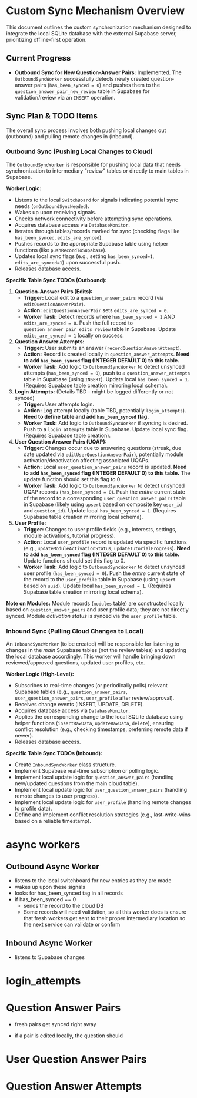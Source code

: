 # Custom Sync Mechanism Overview

This document outlines the custom synchronization mechanism designed to integrate the local SQLite database with the external Supabase server, prioritizing offline-first operation.

## Current Progress

- **Outbound Sync for New Question-Answer Pairs:** Implemented. The `OutboundSyncWorker` successfully detects newly created question-answer pairs (`has_been_synced = 0`) and pushes them to the `question_answer_pair_new_review` table in Supabase for validation/review via an `INSERT` operation.

## Sync Plan & TODO Items

The overall sync process involves both pushing local changes out (outbound) and pulling remote changes in (inbound).

### Outbound Sync (Pushing Local Changes to Cloud)

The `OutboundSyncWorker` is responsible for pushing local data that needs synchronization to intermediary "review" tables or directly to main tables in Supabase.

**Worker Logic:**
- Listens to the local `SwitchBoard` for signals indicating potential sync needs (`onOutboundSyncNeeded`).
- Wakes up upon receiving signals.
- Checks network connectivity before attempting sync operations.
- Acquires database access via `DatabaseMonitor`.
- Iterates through tables/records marked for sync (checking flags like `has_been_synced`, `edits_are_synced`).
- Pushes records to the appropriate Supabase table using helper functions (like `pushRecordToSupabase`).
- Updates local sync flags (e.g., setting `has_been_synced=1`, `edits_are_synced=1`) upon successful push.
- Releases database access.

**Specific Table Sync TODOs (Outbound):**
1.  **Question-Answer Pairs (Edits):**
    -   **Trigger:** Local edit to a `question_answer_pairs` record (via `editQuestionAnswerPair`).
    -   **Action:** `editQuestionAnswerPair` sets `edits_are_synced = 0`.
    -   **Worker Task:** Detect records where `has_been_synced = 1` AND `edits_are_synced = 0`. Push the full record to `question_answer_pair_edits_review` table in Supabase. Update `edits_are_synced = 1` locally on success.
2.  **Question Answer Attempts:**
    -   **Trigger:** User submits an answer (`recordQuestionAnswerAttempt`).
    -   **Action:** Record is created locally in `question_answer_attempts`. **Need to add `has_been_synced` flag (INTEGER DEFAULT 0) to this table.**
    -   **Worker Task:** Add logic to `OutboundSyncWorker` to detect unsynced attempts (`has_been_synced = 0`), push to a `question_answer_attempts` table in Supabase (using `INSERT`). Update local `has_been_synced = 1`. (Requires Supabase table creation mirroring local schema).
3.  **Login Attempts:** (Details TBD - might be logged differently or not synced)
    -   **Trigger:** User attempts login.
    -   **Action:** Log attempt locally (table TBD, potentially `login_attempts`). **Need to define table and add `has_been_synced` flag.**
    -   **Worker Task:** Add logic to `OutboundSyncWorker` if syncing is desired. Push to a `login_attempts` table in Supabase. Update local sync flag. (Requires Supabase table creation).
4.  **User Question Answer Pairs (UQAP):**
    -   **Trigger:** Changes occur due to answering questions (streak, due date updated via `editUserQuestionAnswerPair`), potentially module activation/deactivation affecting associated UQAPs.
    -   **Action:** Local `user_question_answer_pairs` record is updated. **Need to add `has_been_synced` flag (INTEGER DEFAULT 0) to this table.** The update function should set this flag to 0.
    -   **Worker Task:** Add logic to `OutboundSyncWorker` to detect unsynced UQAP records (`has_been_synced = 0`). Push the *entire* current state of the record to a corresponding `user_question_answer_pairs` table in Supabase (likely using `upsert` based on composite key `user_id` and `question_id`). Update local `has_been_synced = 1`. (Requires Supabase table creation mirroring local schema).
5.  **User Profile:**
    -   **Trigger:** Changes to user profile fields (e.g., interests, settings, module activations, tutorial progress).
    -   **Action:** Local `user_profile` record is updated via specific functions (e.g., `updateModuleActivationStatus`, `updateTutorialProgress`). **Need to add `has_been_synced` flag (INTEGER DEFAULT 0) to this table.** Update functions should set this flag to 0.
    -   **Worker Task:** Add logic to `OutboundSyncWorker` to detect unsynced user profile (`has_been_synced = 0`). Push the *entire* current state of the record to the `user_profile` table in Supabase (using `upsert` based on `uuid`). Update local `has_been_synced = 1`. (Requires Supabase table creation mirroring local schema).

**Note on Modules:** Module records (`modules` table) are constructed locally based on `question_answer_pairs` and user profile data; they are not directly synced. Module *activation status* is synced via the `user_profile` table.

### Inbound Sync (Pulling Cloud Changes to Local)

An `InboundSyncWorker` (to be created) will be responsible for listening to changes in the *main* Supabase tables (not the review tables) and updating the local database accordingly. This worker will handle bringing down reviewed/approved questions, updated user profiles, etc.

**Worker Logic (High-Level):**
- Subscribes to real-time changes (or periodically polls) relevant Supabase tables (e.g., `question_answer_pairs`, `user_question_answer_pairs`, `user_profile` after review/approval).
- Receives change events (INSERT, UPDATE, DELETE).
- Acquires database access via `DatabaseMonitor`.
- Applies the corresponding change to the local SQLite database using helper functions (`insertRawData`, `updateRawData`, `delete`), ensuring conflict resolution (e.g., checking timestamps, preferring remote data if newer).
- Releases database access.

**Specific Table Sync TODOs (Inbound):**
- Create `InboundSyncWorker` class structure.
- Implement Supabase real-time subscription or polling logic.
- Implement local update logic for `question_answer_pairs` (handling new/updated questions from the main cloud table).
- Implement local update logic for `user_question_answer_pairs` (handling remote changes to user progress).
- Implement local update logic for `user_profile` (handling remote changes to profile data).
- Define and implement conflict resolution strategies (e.g., last-write-wins based on a reliable timestamp).

# async workers
## Outbound Async Worker
- listens to the local switchboard for new entries as they are made
- wakes up upon these signals
- looks for has_been_synced tag in all records
- if has_been_synced == 0
    - sends the record to the cloud DB
    - Some records will need validation, so all this worker does is ensure that fresh workers get sent to their proper intermediary location so the next service can validate or confirm

## Inbound Async Worker
- listens to Supabase changes


# login_attempts


# Question Answer Pairs
- fresh pairs get synced right away

- if a pair is edited locally, the question should 

# User Question Answer Pairs

# Question Answer Attempts


